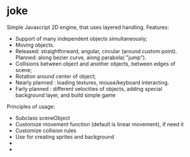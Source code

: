 joke
====

Simple Javascript 2D engine, that uses layered handling. 
Features:
* Support of many independent objects  simultaneously;
* Moving objects.
*  Released: straightforward, angular, circular (around custom point).
  Planned: along bezier curve, along parabola( "jump").
* Collisions between object and another objects, between edges of scene;
* Rotation around center of object;
* Nearly planned : loading textures, mouse/keyboard interacting. 
* Farly planned : different velocities of objects, adding special background layer, and build simple game

Principles of usage:
 * Subclass sceneObject 
 * Customize movement  function (default is linear movement), if need it
 * Customize collision rules
 * Use for creating sprites and background
 * 
 *
 
